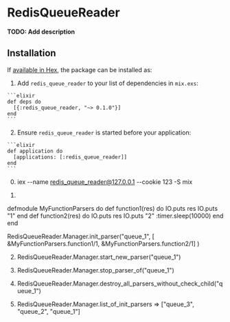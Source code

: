 # RedisQueueReader

**TODO: Add description**

## Installation

If [available in Hex](https://hex.pm/docs/publish), the package can be installed as:

  1. Add `redis_queue_reader` to your list of dependencies in `mix.exs`:

    ```elixir
    def deps do
      [{:redis_queue_reader, "~> 0.1.0"}]
    end
    ```

  2. Ensure `redis_queue_reader` is started before your application:

    ```elixir
    def application do
      [applications: [:redis_queue_reader]]
    end
    ```



0) iex --name redis_queue_reader@127.0.0.1 --cookie 123 -S mix

1) 
defmodule MyFunctionParsers do
  def function1(res) do
    IO.puts res
    IO.puts "1"
  end
  def function2(res) do
    IO.puts res
    IO.puts "2"
    :timer.sleep(10000)
  end
end

RedisQueueReader.Manager.init_parser("queue_1", [ &MyFunctionParsers.function1/1, &MyFunctionParsers.function2/1] )
   

2) RedisQueueReader.Manager.start_new_parser("queue_1")

3) RedisQueueReader.Manager.stop_parser_of("queue_1")

4) RedisQueueReader.Manager.destroy_all_parsers_without_check_child("queue_1")

5) RedisQueueReader.Manager.list_of_init_parsers => ["queue_3", "queue_2", "queue_1"]



